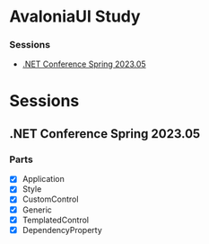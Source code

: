 # AvaloniaUI Study

### Sessions
- [.NET Conference Spring 2023.05](#)






# Sessions

## .NET Conference Spring 2023.05

### Parts
- [x] Application
- [x] Style
- [x] CustomControl
- [x] Generic
- [x] TemplatedControl
- [x] DependencyProperty
